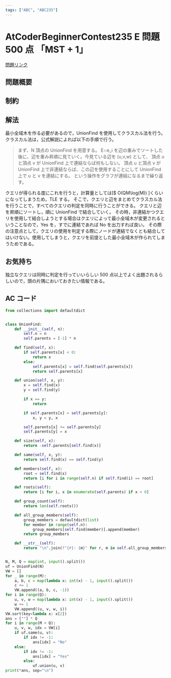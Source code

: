 ```yaml
---
tags: ["ABC", "ABC235"]
---
```


# AtCoderBeginnerContest235 E 問題 500 点 「MST + 1」

<a href="https://atcoder.jp/contests/abc235/tasks/abc235_e" blank="_target">問題リンク</a>

## 問題概要

## 制約

## 解法

最小全域木を作る必要があるので，UnionFind を使用してクラスカル法を行う。
クラスカル法は，公式解説によれば以下の手順で行う。

> まず、N 頂点の UnionFind を用意する。
> E∩e_i を辺の重みでソートした後に、辺を重み昇順に見ていく。今見ている辺を (u,v,w) として、
> 頂点 u と頂点 v が UnionFind 上で連結ならば何もしない。
> 頂点 u と頂点 v が UnionFind 上で非連結ならば、この辺を使用することにして UnionFind 上で u と v を連結にする。
> という操作をグラフが連結になるまで繰り返す。

クエリが得られる度にこれを行うと，計算量としては[$ O(QM\log(M)) ]くらいになってしまうため，TLE する。
そこで，クエリと辺をまとめてクラスカル法を行うことで，すべてのクエリの判定を同時に行うことができる。
クエリと辺を昇順にソートし，順に UnionFind で結合していく。
その時，非連結かつクエリを使用して結合しようとする場合はクエリによって最小全域木が変更されるということなので，Yes を，すでに連結であれば No を出力すれば良い。
その際の注意点として，クエリの使用を判定する際にノードが連結でなくとも結合してはいけない。使用してしまうと，クエリを前提とした最小全域木が作られてしまうためである。

## お気持ち

独立なクエリは同時に判定を行っていいらしい
500 点以上でよく出題されるらしいので，頭の片隅においておきたい情報である。

## AC コード

```python
from collections import defaultdict


class UnionFind:
    def __init__(self, n):
        self.n = n
        self.parents = [-1] * n

    def find(self, x):
        if self.parents[x] < 0:
            return x
        else:
            self.parents[x] = self.find(self.parents[x])
            return self.parents[x]

    def union(self, x, y):
        x = self.find(x)
        y = self.find(y)

        if x == y:
            return

        if self.parents[x] > self.parents[y]:
            x, y = y, x

        self.parents[x] += self.parents[y]
        self.parents[y] = x

    def size(self, x):
        return -self.parents[self.find(x)]

    def same(self, x, y):
        return self.find(x) == self.find(y)

    def members(self, x):
        root = self.find(x)
        return [i for i in range(self.n) if self.find(i) == root]

    def roots(self):
        return [i for i, x in enumerate(self.parents) if x < 0]

    def group_count(self):
        return len(self.roots())

    def all_group_members(self):
        group_members = defaultdict(list)
        for member in range(self.n):
            group_members[self.find(member)].append(member)
        return group_members

    def __str__(self):
        return "\n".join(f"{r}: {m}" for r, m in self.all_group_members().items())


N, M, Q = map(int, input().split())
uf = UnionFind(N)
VW = []
for _ in range(M):
    a, b, c = map(lambda x: int(x) - 1, input().split())
    c += 1
    VW.append((a, b, c, -1))
for i in range(Q):
    u, v, w = map(lambda x: int(x) - 1, input().split())
    w += 1
    VW.append((u, v, w, i))
VW.sort(key=lambda x: x[2])
ans = [""] * Q
for i in range(M + Q):
    u, v, w, idx = VW[i]
    if uf.same(u, v):
        if idx != -1:
            ans[idx] = "No"
    else:
        if idx != -1:
            ans[idx] = "Yes"
        else:
            uf.union(u, v)
print(*ans, sep="\n")
```

